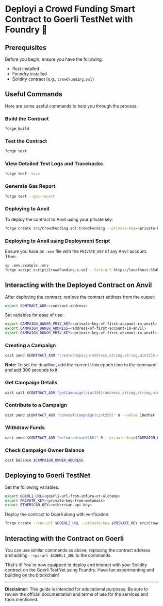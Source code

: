 # Deployi a Crowd Funding Smart Contract to Goerli TestNet with Foundry 🚀

## Prerequisites

Before you begin, ensure you have the following:

- Rust installed
- Foundry installed
- Solidity contract (e.g., `CrowdFunding.sol`)

## Useful Commands

Here are some useful commands to help you through the process:

### Build the Contract

```bash
forge build
```

### Test the Contract

```bash
forge test
```

### View Detailed Test Logs and Tracebacks

```bash
forge test -vvvv
```

### Generate Gas Report

```bash
forge test --gas-report
```

### Deploying to Anvil

To deploy the contract to Anvil using your private key:

```bash
forge create src/CrowdFunding.sol:CrowdFunding --private-key=<private-key-from-anvil>
```

### Deploying to Anvil using Deployment Script

Ensure you have an `.env` file with the `PRIVATE_KEY` of any Anvil account. Then:

```bash
cp .env.example .env
forge script script/CrowdFunding.s.sol --fork-url http://localhost:8545 --broadcast
```

## Interacting with the Deployed Contract on Anvil

After deploying the contract, retrieve the contract address from the output:

```bash
export CONTRACT_ADR=<contract-address>
```

Set variables for ease of use:

```bash
export CAMPAIGN_OWNER_PRIV_KEY=<private-key-of-first-account-in-anvil>
export CAMPAIGN_OWNER_ADDRESS=<address-of-first-account-in-anvil>
export CAMPAIGN_DONOR_PRIV_KEY=<private-key-of-first-account-in-anvil>
```

### Creating a Campaign

```bash
cast send $CONTRACT_ADR "createCampaign(address,string,string,uint256,uint256,string)" $CAMPAIGN_OWNER_ADDRESS "Campaign 1" "Campaign 1 Description" 10ether <current-epoch-time + 300> "https://i.kym-cdn.com/photos/images/newsfeed/002/205/307/1f7.jpg" --private-key=$CAMPAIGN_OWNER_PRIV_KEY
```

**Note:** To set the deadline, add the current Unix epoch time to the command and add 300 seconds to it.

### Get Campaign Details

```bash
cast call $CONTRACT_ADR "getCampaign(uint256)(address,string,string,uint256,uint256,uint256,string)" 0
```

### Contribute to a Campaign

```bash
cast send $CONTRACT_ADR "donateToCampaign(uint256)" 0 --value 10ether --private-key=$CAMPAIGN_DONOR_PRIV_KEY
```

### Withdraw Funds

```bash
cast send $CONTRACT_ADR "withdraw(uint256)" 0 --private-key=$CAMPAIGN_OWNER_PRIV_KEY
```

### Check Campaign Owner Balance

```bash
cast balance $CAMPAIGN_OWNER_ADDRESS
```

## Deploying to Goerli TestNet

Set the following variables:

```bash
export GOERLI_URL=<goerli-url-from-infura-or-alchemy>
export PRIVATE_KEY=<private-key-from-metamask>
export ETHERSCAN_KEY=<etherscan-api-key>
```

Deploy the contract to Goerli along with verification:

```bash
forge create --rpc-url $GOERLI_URL --private-key $PRIVATE_KEY src/CrowdFunding.sol:CrowdFunding --etherscan-api-key $ETHERSCAN_KEY --verify
```

## Interacting with the Contract on Goerli

You can use similar commands as above, replacing the contract address and adding `--rpc-url $GOERLI_URL` to the commands.

That's it! You're now equipped to deploy and interact with your Solidity contract on the Goerli TestNet using Foundry. Have fun experimenting and building on the blockchain!

---

**Disclaimer:** This guide is intended for educational purposes. Be sure to review the official documentation and terms of use for the services and tools mentioned.
